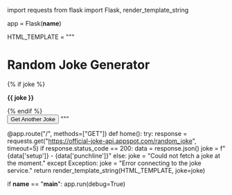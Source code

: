 import requests
from flask import Flask, render_template_string

app = Flask(__name__)

HTML_TEMPLATE = """
<!DOCTYPE html>
<html lang="en">
<head>
    <meta charset="UTF-8">
    <title>Random Joke App</title>
</head>
<body>
    <h1>Random Joke Generator</h1>
    {% if joke %}
        <p><strong>{{ joke }}</strong></p>
    {% endif %}
    <form method="get">
        <button type="submit">Get Another Joke</button>
    
</body>
</html>
"""

@app.route("/", methods=["GET"])
def home():
    try:
        response = requests.get("https://official-joke-api.appspot.com/random_joke", timeout=5)
        if response.status_code == 200:
            data = response.json()
            joke = f"{data['setup']} - {data['punchline']}"
        else:
            joke = "Could not fetch a joke at the moment."
    except Exception:
        joke = "Error connecting to the joke service."
    return render_template_string(HTML_TEMPLATE, joke=joke)

if __name__ == "__main__":
    app.run(debug=True)
